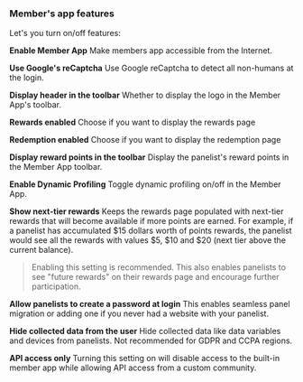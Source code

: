 ### Member's app features

Let's you turn on/off features:

**Enable Member App**
Make members app accessible from the Internet.

**Use Google's reCaptcha** 
Use Google reCaptcha to detect all non-humans at the login.

**Display header in the toolbar** 
Whether to display the logo in the Member App's toolbar.

**Rewards enabled** 
Choose if you want to display the rewards page

**Redemption enabled** 
Choose if you want to display the redemption page

**Display reward points in the toolbar** 
Display the panelist's reward points in the Member App toolbar.

**Enable Dynamic Profiling** 
Toggle dynamic profiling on/off in the Member App.

**Show next-tier rewards** 
Keeps the rewards page populated with next-tier rewards that will become available if more points are earned. For example, if a panelist has accumulated $15 dollars worth of points rewards, the panelist would see all the rewards with values $5, $10 and $20 (next tier above the current balance).

> Enabling this setting is recommended. This also enables panelists to see "future rewards" on their rewards page and encourage further participation.
  
**Allow panelists to create a password at login** 
This enables seamless panel migration or adding one if you never had a website with your panelist.

**Hide collected data from the user** 
Hide collected data like data variables and devices from panelists. Not recommended for GDPR and CCPA regions.

**API access only** 
Turning this setting on will disable access to the built-in member app while allowing API access from a custom community.

